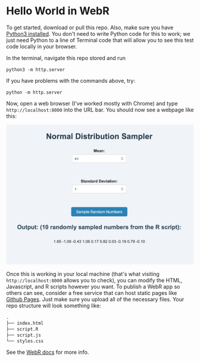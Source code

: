 # Hello World in WebR

To get started, download or pull this repo. Also, make sure you have [Python3 installed](https://www.python.org/downloads/). You don't need to write Python code for this to work; we just need Python to a line of Terminal code that will allow you to see this test code locally in your browser.

In the terminal, navigate this repo stored and run

```
python3 -m http.server
```

If you have problems with the commands above, try:

```
python -m http.server
```

Now, open a web browser (I've worked mostly with Chrome) and type `http://localhost:8000` into the URL bar. You should now see a webpage like this:

![image](./resources/screenshot.png)

Once this is working in your local machine (that's what visiting `http://localhost:8000` allows you to check), you can modify the HTML, Javascript, and R scripts however you want. To publish a WebR app so others can see, consider a free service that can host static pages like [Github Pages](https://pages.github.com). Just make sure you upload all of the necessary files. Your repo structure will look something like:
```
.
├── index.html
├── script.R
├── script.js
└── styles.css
```
See the [WebR docs](https://docs.r-wasm.org/webr/latest/) for more info.
